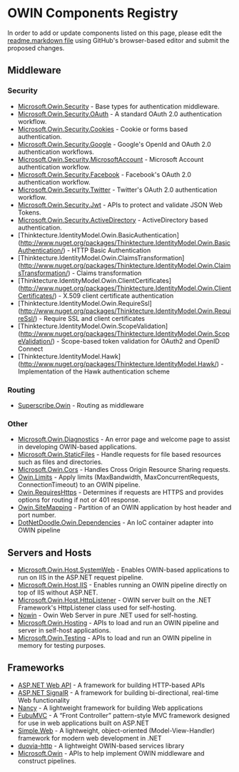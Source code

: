 # OWIN Components Registry
In order to add or update components listed on this page, please edit the [readme.markdown file](https://github.com/owin-middleware/Registry/blob/master/readme.markdown) using GitHub's browser-based editor and submit the proposed changes. 

## Middleware

### Security
* [Microsoft.Owin.Security](http://www.nuget.org/packages/Microsoft.Owin.Security/) - Base types for authentication middleware.
* [Microsoft.Owin.Security.OAuth](http://www.nuget.org/packages/Microsoft.Owin.Security.OAuth/) - A standard OAuth 2.0 authentication workflow.
* [Microsoft.Owin.Security.Cookies](http://www.nuget.org/packages/Microsoft.Owin.Security.Cookies/) - Cookie or forms based authentication.
* [Microsoft.Owin.Security.Google](http://www.nuget.org/packages/Microsoft.Owin.Security.Google/) - Google's OpenId and OAuth 2.0 authentication workflows.
* [Microsoft.Owin.Security.MicrosoftAccount](http://www.nuget.org/packages/Microsoft.Owin.Security.MicrosoftAccount/) - Microsoft Account authentication workflow.
* [Microsoft.Owin.Security.Facebook](http://www.nuget.org/packages/Microsoft.Owin.Security.Facebook/) - Facebook's OAuth 2.0 authentication workflow.
* [Microsoft.Owin.Security.Twitter](http://www.nuget.org/packages/Microsoft.Owin.Security.Twitter/) - Twitter's OAuth 2.0 authentication workflow.
* [Microsoft.Owin.Security.Jwt](http://www.nuget.org/packages/Microsoft.Owin.Security.Jwt/) - APIs to protect and validate JSON Web Tokens.
* [Microsoft.Owin.Security.ActiveDirectory](http://www.nuget.org/packages/Microsoft.Owin.Security.ActiveDirectory/) - ActiveDirectory based authentication.
* [Thinktecture.IdentityModel.Owin.BasicAuthentication] (http://www.nuget.org/packages/Thinktecture.IdentityModel.Owin.BasicAuthentication/) - HTTP Basic Authentication
* [Thinktecture.IdentityModel.Owin.ClaimsTransformation] (http://www.nuget.org/packages/Thinktecture.IdentityModel.Owin.ClaimsTransformation/) - Claims transformation
* [Thinktecture.IdentityModel.Owin.ClientCertificates] (http://www.nuget.org/packages/Thinktecture.IdentityModel.Owin.ClientCertificates/) - X.509 client certificate authentication
* [Thinktecture.IdentityModel.Owin.RequireSsl] (http://www.nuget.org/packages/Thinktecture.IdentityModel.Owin.RequireSsl/) - Require SSL and client certificates
* [Thinktecture.IdentityModel.Owin.ScopeValidation] (http://www.nuget.org/packages/Thinktecture.IdentityModel.Owin.ScopeValidation/) - Scope-based token validation for OAuth2 and OpenID Connect
* [Thinktecture.IdentityModel.Hawk] (http://www.nuget.org/packages/Thinktecture.IdentityModel.Hawk/) - Implementation of the Hawk authentication scheme


### Routing
* [Superscribe.Owin](http://superscribe.org/) - Routing as middleware

### Other
* [Microsoft.Owin.Diagnostics](http://www.nuget.org/packages/Microsoft.Owin.Diagnostics/) - An error page and welcome page to assist in developing OWIN-based applications.
* [Microsoft.Owin.StaticFiles](http://www.nuget.org/packages/Microsoft.Owin.StaticFiles/) - Handle requests for file based resources such as files and directories.
* [Microsoft.Owin.Cors](http://www.nuget.org/packages/Microsoft.Owin.Cors/) - Handles Cross Origin Resource Sharing requests.
* [Owin.Limits](http://www.nuget.org/packages/Owin.Limits/) - Apply limits (MaxBandwidth, MaxConcurrentRequests, ConnectionTimeout) to an OWIN pipeline.
* [Owin.RequiresHttps](https://www.nuget.org/packages/Owin.RequiresHttps/) - Determines if requests are HTTPS and provides options for routing if not or 401 response.
* [Owin.SiteMapping](http://www.nuget.org/packages/Owin.SiteMapping/) - Partition of an OWIN application by host header and port number.
* [DotNetDoodle.Owin.Dependencies](https://github.com/DotNetDoodle/DotNetDoodle.Owin.Dependencies) - An IoC container adapter into OWIN pipeline

## Servers and Hosts
* [Microsoft.Owin.Host.SystemWeb](http://www.nuget.org/packages/Microsoft.Owin.Host.SystemWeb/) - Enables OWIN-based applications to run on IIS in the ASP.NET request pipeline.
* [Microsoft.Owin.Host.IIS](http://www.nuget.org/packages/Microsoft.Owin.Host.IIS/) - Enables running an OWIN pipeline directly on top of IIS without ASP.NET.
* [Microsoft.Owin.Host.HttpListener](http://www.nuget.org/packages/Microsoft.Owin.Host.HttpListener/) - OWIN server built on the .NET Framework's HttpListener class used for self-hosting.
* [Nowin](https://github.com/Bobris/Nowin) - Owin Web Server in pure .NET used for self-hosting.
* [Microsoft.Owin.Hosting](http://www.nuget.org/packages/Microsoft.Owin.Hosting/) - APIs to load and run an OWIN pipeline and server in self-host applications.
* [Microsoft.Owin.Testing](http://www.nuget.org/packages/Microsoft.Owin.Testing/) - APIs to load and run an OWIN pipeline in memory for testing purposes.

## Frameworks
* [ASP.NET Web API](http://www.asp.net/web-api) - A framework for building HTTP-based APIs
* [ASP.NET SignalR](http://www.asp.net/signalr) - A framework for building bi-directional, real-time Web functionality
* [Nancy](http://nancyfx.org) - A lightweight framework for building Web applications
* [FubuMVC](http://mvc.fubu-project.org) - A “Front Controller” pattern-style MVC framework designed for use in web applications built on ASP.NET
* [Simple.Web](https://github.com/markrendle/Simple.Web) - A lightweight, object-oriented (Model-View-Handler) framework for modern web development in .NET
* [duovia-http](https://github.com/duovia/duovia-http) - A lightweight OWIN-based services library
* [Microsoft.Owin](http://www.nuget.org/packages/Microsoft.Owin/) - APIs to help implement OWIN middleware and construct pipelines.
